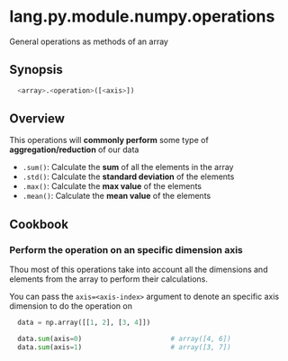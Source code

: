 # lang.py.module.numpy.operations

General operations as methods of an array

## Synopsis

```py
  <array>.<operation>([<axis>])
```

## Overview

This operations will **commonly perform** some type of
**aggregation/reduction** of our data

- `.sum()`: Calculate the **sum** of all the elements in the array
- `.std()`: Calculate the **standard deviation** of the elements
- `.max()`: Calculate the **max value** of the elements
- `.mean()`: Calculate the **mean value** of the elements

## Cookbook

### Perform the operation on an specific dimension axis

Thou most of this operations take into account all the dimensions and elements
from the array to perform their calculations.

You can pass the `axis=<axis-index>` argument to denote an specific axis
dimension to do the operation on

```py
  data = np.array([[1, 2], [3, 4]])

  data.sum(axis=0)                      # array([4, 6])
  data.sum(axis=1)                      # array([3, 7])
```
